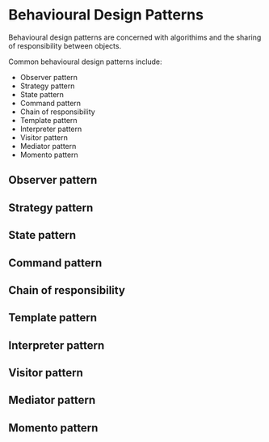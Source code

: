 # Behavioural Design Patterns

Behavioural design patterns are concerned with algorithims and the sharing of responsibility between objects.

Common behavioural design patterns include:

- Observer pattern
- Strategy pattern
- State pattern
- Command pattern
- Chain of responsibility
- Template pattern
- Interpreter pattern
- Visitor pattern
- Mediator pattern
- Momento pattern

## Observer pattern

## Strategy pattern

## State pattern

## Command pattern

## Chain of responsibility

## Template pattern

## Interpreter pattern

## Visitor pattern

## Mediator pattern

## Momento pattern
